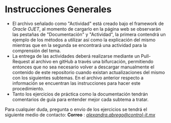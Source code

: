 # Instrucciones Generales
- El archivo señalado como "Actividad" está creado bajo el framework de  *Oracle OJET*, al momento de cargarlo en la página web se observarán las pestañas de "Documentación" y "Actividad", la primera contendrá un ejemplo de los métodos a utilizar así como la explicación del mismo mientras que en la segunda se encontrará una actividad para la comprensión del tema. 
- La entrega de las actividades deberá realizarse mediante un Pull-Request al archivo en gitHub a través una bifurcación, permitiendo entonces que no sea necesario volver a descargar manualmente el contenido de este repositorio cuando existan actualizaciones del mismo con los siguientes subtemas. En el archivo anterior respecto a información se encuentran las instrucciones para hacer este procedimiento. 
- Tanto los ejercicios de práctica como la documentación tendrán comentarios de guía para entender mejor cada subtema a tratar. 

Para cualquier duda, pregunta o envío de los ejercicios se tendrá el siguiente medio de contacto: 
**Correo** : *alexandra.abrego@control-it.mx*
